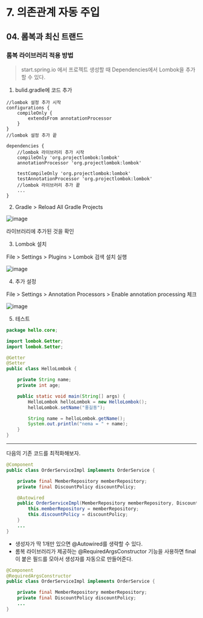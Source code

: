 # 7. 의존관계 자동 주입
## 04. 롬복과 최신 트랜드
### 롬복 라이브러리 적용 방법
> start.spring.io 에서 프로젝트 생성할 때 Dependencies에서 Lombok을 추가할 수 있다.

1. bulid.gradle에 코드 추가
```
//lombok 설정 추가 시작
configurations {
	compileOnly {
		extendsFrom annotationProcessor
	}
}
//lombok 설정 추가 끝

dependencies {
	//lombok 라이브러리 추가 시작
	compileOnly 'org.projectlombok:lombok'
	annotationProcessor 'org.projectlombok:lombok'

	testCompileOnly 'org.projectlombok:lombok'
	testAnnotationProcessor 'org.projectlombok:lombok'
	//lombok 라이브러리 추가 끝
	...
}
```

2. Gradle > Reload All Gradle Projects

![image](https://github.com/GYUNGAEEEE/inflearn-Spring/assets/158580466/1489eb45-2d2a-4305-96d5-aeb573f7ac42)

라이브러리에 추가된 것을 확인

3. Lombok 설치

File > Settings > Plugins > Lombok 검색 설치 실행

![image](https://github.com/GYUNGAEEEE/inflearn-Spring/assets/158580466/5abc1601-e678-4667-84ee-27df8a744f41)

4. 추가 설정

File > Settings > Annotation Processors > Enable annotation processing 체크

![image](https://github.com/GYUNGAEEEE/inflearn-Spring/assets/158580466/42287288-90bd-4c04-89ab-abfa2a44cce7)

5. 테스트
```java
package hello.core;

import lombok.Getter;
import lombok.Setter;

@Getter
@Setter
public class HelloLombok {

    private String name;
    private int age;

    public static void main(String[] args) {
        HelloLombok helloLombok = new HelloLombok();
        helloLombok.setName("홍길동");

        String name = helloLombok.getName();
        System.out.println("nema = " + name);
    }
}
```
***
다음의 기존 코드를 최적화해보자.
```java
@Component
public class OrderServiceImpl implements OrderService {

    private final MemberRepository memberRepository;
    private final DiscountPolicy discountPolicy;

    @Autowired
    public OrderServiceImpl(MemberRepository memberRepository, DiscountPolicy discountPolicy) {
        this.memberRepository = memberRepository;
        this.discountPolicy = discountPolicy;
    }
    ...
}
```
- 생성자가 딱 1개만 있으면 @Autowired를 생략할 수 있다.
- 롬복 라이브러리가 제공하는 @RequiredArgsConstructor 기능을 사용하면 final이 붙은 필드를 모아서 생성자를 자동으로 만들어준다.
```java
@Component
@RequiredArgsConstructor
public class OrderServiceImpl implements OrderService {

    private final MemberRepository memberRepository;
    private final DiscountPolicy discountPolicy;
    ...
}
```
